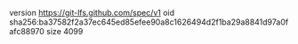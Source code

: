 version https://git-lfs.github.com/spec/v1
oid sha256:ba37582f2a37ec645ed85efee90a8c1626494d2f1ba29a8841d97a0fafc88970
size 4099
